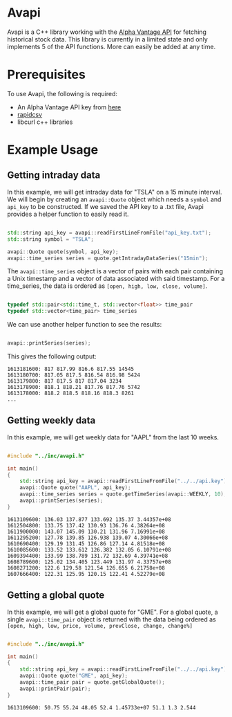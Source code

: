 # Avapi
Avapi is a C++ library working with the [Alpha Vantage API](https://www.alphavantage.co/) for fetching historical stock data. This library is currently in a limited state and only implements 5 of the API functions. More can easily be added at any time.


# Prerequisites
To use Avapi, the following is required:
* An Alpha Vantage API key from [here](https://www.alphavantage.co/support/#api-key)
* [rapidcsv](https://github.com/d99kris/rapidcsv)
* libcurl c++ libraries


# Example Usage
## Getting intraday data
In this example, we will get intraday data for "TSLA" on a 15 minute interval. We will begin by creating an ```avapi::Quote``` object which needs a ```symbol``` and ```api_key``` to be constructed. If we saved the API key to a .txt file, Avapi provides a helper function to easily read it. 

```C++

std::string api_key = avapi::readFirstLineFromFile("api_key.txt");
std::string symbol = "TSLA";

avapi::Quote quote(symbol, api_key);
avapi::time_series series = quote.getIntradayDataSeries("15min");

```

The ```avapi::time_series``` object is a vector of pairs with each pair containing a Unix timestamp and a vector of data associated with said timestamp. For a time_series, the data is ordered as ```[open, high, low, close, volume]```.

```C++

typedef std::pair<std::time_t, std::vector<float>> time_pair
typedef std::vector<time_pair> time_series

```

We can use another helper function to see the results:

```C++

avapi::printSeries(series);

```

This gives the following output:

```
1613181600: 817 817.99 816.6 817.55 14545
1613180700: 817.05 817.5 816.54 816.98 5424
1613179800: 817 817.5 817 817.04 3234
1613178900: 818.1 818.21 817.76 817.76 5742
1613178000: 818.2 818.5 818.16 818.3 8261
...
```
## Getting weekly data
In this example, we will get weekly data for "AAPL" from the last 10 weeks.
```C++

#include "../inc/avapi.h"

int main()
{
    std::string api_key = avapi::readFirstLineFromFile("../../api.key");
    avapi::Quote quote("AAPL", api_key);
    avapi::time_series series = quote.getTimeSeries(avapi::WEEKLY, 10);
    avapi::printSeries(series);
}

```

```
1613109600: 136.03 137.877 133.692 135.37 3.44357e+08
1612504800: 133.75 137.42 130.93 136.76 4.38264e+08
1611900000: 143.07 145.09 130.21 131.96 7.16991e+08
1611295200: 127.78 139.85 126.938 139.07 4.30066e+08
1610690400: 129.19 131.45 126.86 127.14 4.81518e+08
1610085600: 133.52 133.612 126.382 132.05 6.10791e+08
1609394400: 133.99 138.789 131.72 132.69 4.39741e+08
1608789600: 125.02 134.405 123.449 131.97 4.33757e+08
1608271200: 122.6 129.58 121.54 126.655 6.21758e+08
1607666400: 122.31 125.95 120.15 122.41 4.52279e+08
```
## Getting a global quote
In this example, we will get a global quote for "GME". For a global quote, a single ```avapi::time_pair``` object is returned with the data being ordered as
```[open, high, low, price, volume, prevClose, change, change%]```
```C++

#include "../inc/avapi.h"

int main()
{
    std::string api_key = avapi::readFirstLineFromFile("../../api.key");
    avapi::Quote quote("GME", api_key);
    avapi::time_pair pair = quote.getGlobalQuote();
    avapi::printPair(pair);
}

```
```
1613109600: 50.75 55.24 48.05 52.4 1.45733e+07 51.1 1.3 2.544
```

